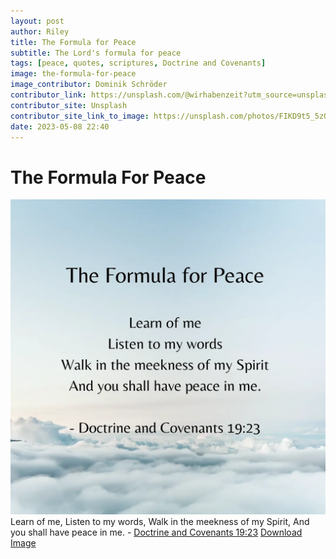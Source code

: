 ```yaml
---
layout: post
author: Riley
title: The Formula for Peace
subtitle: The Lord's formula for peace
tags: [peace, quotes, scriptures, Doctrine and Covenants]
image: the-formula-for-peace
image_contributor: Dominik Schröder
contributor_link: https://unsplash.com/@wirhabenzeit?utm_source=unsplash&utm_medium=referral&utm_content=creditCopyText
contributor_site: Unsplash
contributor_site_link_to_image: https://unsplash.com/photos/FIKD9t5_5zQ?utm_source=unsplash&utm_medium=referral&utm_content=creditCopyText
date: 2023-05-08 22:40
---
```


# The Formula For Peace

<img class="img-responsive" src="/assets/images/posts/the-formula-for-peace-quote.webp" alt="blue sky with white clouds scattered throughout, quote on top">
<br>
<span class="caption text-muted">Learn of me, Listen to my words, Walk in the meekness of my Spirit, And you shall have peace in me. - <a href="https://www.churchofjesuschrist.org/study/scriptures/dc-testament/dc/19?id=p23&lang=eng#p23">Doctrine and Covenants 19:23</a></span>
<span class="caption text-muted"><a href="/assets/images/posts/the-formula-for-peace-quote.webp" download>
  Download Image
</a></span>

